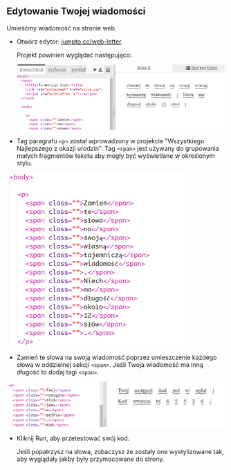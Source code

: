 ## Edytowanie Twojej wiadomości

Umieśćmy wiadomość na stronie web.

+ Otwórz edytor: <a href="http://jumpto.cc/web-letter" target="_blank">jumpto.cc/web-letter</a>.
    
    Projekt powinien wyglądać następująco:
    
    ![zrzut ekranu](images/letter-starter.png)

+ Tag paragrafu `<p>` został wprowadzony w projekcie "Wszystkiego Najlepszego z okazji urodzin". Tag `<span>` jest używany do grupowania małych fragmentów tekstu aby mogły być wyświetlane w określonym stylu.

![zrzut ekranu](images/letter-placeholder.png)

+ Zamień te słowa na swoją wiadomość poprzez umieszczenie każdego słowa w oddzielnej sekcji `<span>`. Jeśli Twoja wiadomość ma inną długość to dodaj tagi `<span>`. 

![zrzut ekranu](images/letter-message.png)

+ Kliknij Run, aby przetestować swój kod.
    
    Jeśli popatrzysz na słowa, zobaczysz że zostały one wystylizowane tak, aby wyglądały jakby były przymocowane do strony.
